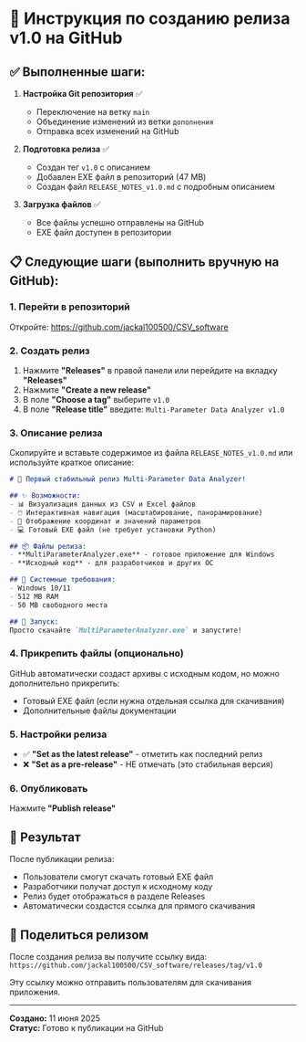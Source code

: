 # 🚀 Инструкция по созданию релиза v1.0 на GitHub

## ✅ Выполненные шаги:

1. **Настройка Git репозитория** ✅
   - Переключение на ветку `main`
   - Объединение изменений из ветки `дополнения`
   - Отправка всех изменений на GitHub

2. **Подготовка релиза** ✅
   - Создан тег `v1.0` с описанием
   - Добавлен EXE файл в репозиторий (47 MB)
   - Создан файл `RELEASE_NOTES_v1.0.md` с подробным описанием

3. **Загрузка файлов** ✅
   - Все файлы успешно отправлены на GitHub
   - EXE файл доступен в репозитории

## 📋 Следующие шаги (выполнить вручную на GitHub):

### 1. Перейти в репозиторий
Откройте: https://github.com/jackal100500/CSV_software

### 2. Создать релиз
1. Нажмите **"Releases"** в правой панели или перейдите на вкладку **"Releases"**
2. Нажмите **"Create a new release"**
3. В поле **"Choose a tag"** выберите `v1.0`
4. В поле **"Release title"** введите: `Multi-Parameter Data Analyzer v1.0`

### 3. Описание релиза
Скопируйте и вставьте содержимое из файла `RELEASE_NOTES_v1.0.md` или используйте краткое описание:

```markdown
# 🎉 Первый стабильный релиз Multi-Parameter Data Analyzer!

## ✨ Возможности:
- 📊 Визуализация данных из CSV и Excel файлов
- 🖱️ Интерактивная навигация (масштабирование, панорамирование)
- 📍 Отображение координат и значений параметров
- 💻 Готовый EXE файл (не требует установки Python)

## 📦 Файлы релиза:
- **MultiParameterAnalyzer.exe** - готовое приложение для Windows
- **Исходный код** - для разработчиков и других ОС

## 🔧 Системные требования:
- Windows 10/11
- 512 MB RAM
- 50 MB свободного места

## 🚀 Запуск:
Просто скачайте `MultiParameterAnalyzer.exe` и запустите!
```

### 4. Прикрепить файлы (опционально)
GitHub автоматически создаст архивы с исходным кодом, но можно дополнительно прикрепить:
- Готовый EXE файл (если нужна отдельная ссылка для скачивания)
- Дополнительные файлы документации

### 5. Настройки релиза
- ✅ **"Set as the latest release"** - отметить как последний релиз
- ❌ **"Set as a pre-release"** - НЕ отмечать (это стабильная версия)

### 6. Опубликовать
Нажмите **"Publish release"**

## 🎯 Результат
После публикации релиза:
- Пользователи смогут скачать готовый EXE файл
- Разработчики получат доступ к исходному коду
- Релиз будет отображаться в разделе Releases
- Автоматически создастся ссылка для прямого скачивания

## 📧 Поделиться релизом
После создания релиза вы получите ссылку вида:
`https://github.com/jackal100500/CSV_software/releases/tag/v1.0`

Эту ссылку можно отправить пользователям для скачивания приложения.

---
**Создано:** 11 июня 2025  
**Статус:** Готово к публикации на GitHub
